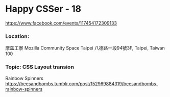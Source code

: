 # Happy CSSer - 18

https://www.facebook.com/events/117454172309133

### Location:
摩茲工寮 Mozilla Community Space Taipei
八德路一段94號3F, Taipei, Taiwan 100

### Topic: CSS Layout transion

Rainbow Spinners
https://beesandbombs.tumblr.com/post/152969884319/beesandbombs-rainbow-spinners
